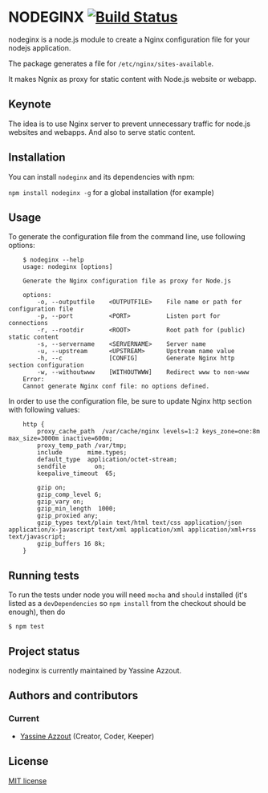 NODEGINX [![Build Status](https://travis-ci.org/92bondstreet/nodeginx.png)](https://travis-ci.org/92bondstreet/nodeginx)
=========

nodeginx is a node.js module to create a Nginx configuration file for your nodejs application.

The package generates a file for `/etc/nginx/sites-available`.

It makes Ngnix as proxy for static content with Node.js website or webapp.

Keynote
-------
The idea is to use Nginx server to prevent unnecessary traffic for node.js websites and webapps. And also to serve static content. 

Installation
------------

You can install `nodeginx` and its dependencies with npm: 

`npm install nodeginx -g` for a global installation (for example)

Usage
-----

To generate the configuration file from the command line, use following options:

		$ nodeginx --help
		usage: nodeginx [options]
	
		Generate the Nginx configuration file as proxy for Node.js

		options:
			-o, --outputfile 	<OUTPUTFILE>	File name or path for configuration file
			-p, --port			<PORT>			Listen port for connections
			-r, --rootdir		<ROOT>			Root path for (public) static content
			-s, --servername	<SERVERNAME>  	Server name			
			-u, --upstream		<UPSTREAM>		Upstream name value						
			-h, --c				[CONFIG] 		Generate Nginx http section configuration						
			-w, --withoutwww	[WITHOUTWWW]	Redirect www to non-www
		Error:
		Cannot generate Nginx conf file: no options defined.

In order to use the configuration file, be sure to update Nginx http section with following values:

		http {
		    proxy_cache_path  /var/cache/nginx levels=1:2 keys_zone=one:8m max_size=3000m inactive=600m;
		    proxy_temp_path /var/tmp;
		    include       mime.types;
		    default_type  application/octet-stream;
		    sendfile        on;
		    keepalive_timeout  65;
		 
		    gzip on;
		    gzip_comp_level 6;
		    gzip_vary on;
		    gzip_min_length  1000;
		    gzip_proxied any;
		    gzip_types text/plain text/html text/css application/json application/x-javascript text/xml application/xml application/xml+rss text/javascript;
		    gzip_buffers 16 8k;
		}

Running tests
-------------

To run the tests under node you will need `mocha` and `should` installed (it's listed as a
`devDependencies` so `npm install` from the checkout should be enough), then do

    $ npm test

Project status
--------------
nodeginx is currently maintained by Yassine Azzout.

Authors and contributors
------------------------
### Current
* [Yassine Azzout][] (Creator, Coder, Keeper)

[Yassine Azzout]: http://yass.io


License
-------
[MIT license](http://www.opensource.org/licenses/Mit)
